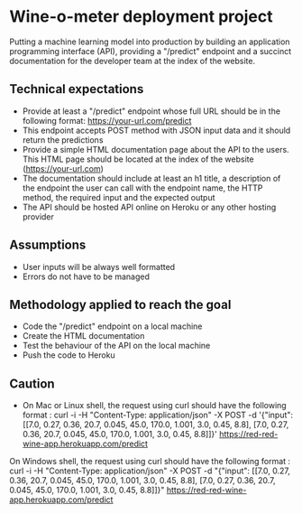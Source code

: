 # Wine-o-meter deployment project
Putting a machine learning model into production by building an application programming interface (API), providing a "/predict" endpoint and a succinct documentation for the developer team at the index of the website.

## Technical expectations
- Provide at least a "/predict" endpoint whose full URL should be in the following format: https://your-url.com/predict
- This endpoint accepts POST method with JSON input data and it should return the predictions
- Provide a simple HTML documentation page about the API to the users. This HTML page should be located at the index of the website (https://your-url.com)
- The documentation should include at least an h1 title, a description of the endpoint the user can call with the endpoint name, the HTTP method, the required input and the expected output
- The API should be hosted API online on Heroku or any other hosting provider

## Assumptions
- User inputs will be always well formatted
- Errors do not have to be managed

## Methodology applied to reach the goal
- Code the "/predict" endpoint on a local machine
- Create the HTML documentation
- Test the behaviour of the API on the local machine
- Push the code to Heroku

## Caution
- On Mac or Linux shell, the request using curl should have the following format :
curl -i -H "Content-Type: application/json" -X POST -d '{"input": [[7.0, 0.27, 0.36, 20.7, 0.045, 45.0, 170.0, 1.001, 3.0, 0.45, 8.8], [7.0, 0.27, 0.36, 20.7, 0.045, 45.0, 170.0, 1.001, 3.0, 0.45, 8.8]]}' https://red-red-wine-app.herokuapp.com/predict
            
          
On Windows shell, the request using curl should have the following format :
curl -i -H "Content-Type: application/json" -X POST -d "{\"input\": [[7.0, 0.27, 0.36, 20.7, 0.045, 45.0, 170.0, 1.001, 3.0, 0.45, 8.8], [7.0, 0.27, 0.36, 20.7, 0.045, 45.0, 170.0, 1.001, 3.0, 0.45, 8.8]]}" https://red-red-wine-app.herokuapp.com/predict
